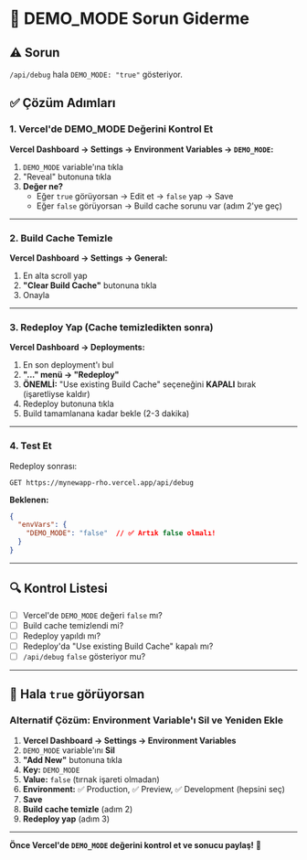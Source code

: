 # 🔧 DEMO_MODE Sorun Giderme

## ⚠️ Sorun
`/api/debug` hala `DEMO_MODE: "true"` gösteriyor.

## ✅ Çözüm Adımları

### 1. Vercel'de DEMO_MODE Değerini Kontrol Et

**Vercel Dashboard → Settings → Environment Variables → `DEMO_MODE`:**

1. `DEMO_MODE` variable'ına tıkla
2. "Reveal" butonuna tıkla
3. **Değer ne?**
   - Eğer `true` görüyorsan → Edit et → `false` yap → Save
   - Eğer `false` görüyorsan → Build cache sorunu var (adım 2'ye geç)

---

### 2. Build Cache Temizle

**Vercel Dashboard → Settings → General:**

1. En alta scroll yap
2. **"Clear Build Cache"** butonuna tıkla
3. Onayla

---

### 3. Redeploy Yap (Cache temizledikten sonra)

**Vercel Dashboard → Deployments:**

1. En son deployment'ı bul
2. **"..." menü → "Redeploy"**
3. **ÖNEMLİ:** "Use existing Build Cache" seçeneğini **KAPALI** bırak (işaretliyse kaldır)
4. Redeploy butonuna tıkla
5. Build tamamlanana kadar bekle (2-3 dakika)

---

### 4. Test Et

Redeploy sonrası:

```
GET https://mynewapp-rho.vercel.app/api/debug
```

**Beklenen:**
```json
{
  "envVars": {
    "DEMO_MODE": "false"  // ✅ Artık false olmalı!
  }
}
```

---

## 🔍 Kontrol Listesi

- [ ] Vercel'de `DEMO_MODE` değeri `false` mı?
- [ ] Build cache temizlendi mi?
- [ ] Redeploy yapıldı mı?
- [ ] Redeploy'da "Use existing Build Cache" kapalı mı?
- [ ] `/api/debug` `false` gösteriyor mu?

---

## 🐛 Hala `true` görüyorsan

### Alternatif Çözüm: Environment Variable'ı Sil ve Yeniden Ekle

1. **Vercel Dashboard → Settings → Environment Variables**
2. `DEMO_MODE` variable'ını **Sil**
3. **"Add New"** butonuna tıkla
4. **Key:** `DEMO_MODE`
5. **Value:** `false` (tırnak işareti olmadan)
6. **Environment:** ✅ Production, ✅ Preview, ✅ Development (hepsini seç)
7. **Save**
8. **Build cache temizle** (adım 2)
9. **Redeploy yap** (adım 3)

---

**Önce Vercel'de `DEMO_MODE` değerini kontrol et ve sonucu paylaş!** 🚀

